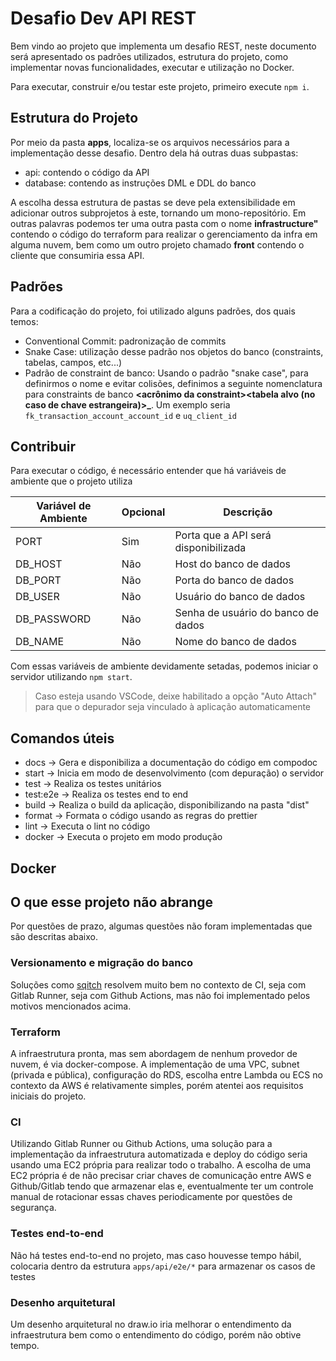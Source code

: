 # Desafio Dev API REST

Bem vindo ao projeto que implementa um desafio REST, neste documento será apresentado os padrões utilizados, estrutura do projeto, como implementar novas funcionalidades, executar e utilização no Docker.

Para executar, construir e/ou testar este projeto, primeiro execute `npm i`.

## Estrutura do Projeto

Por meio da pasta **apps**, localiza-se os arquivos necessários para a implementação desse desafio. Dentro dela há outras duas subpastas:

- api: contendo o código da API
- database: contendo as instruções DML e DDL do banco

A escolha dessa estrutura de pastas se deve pela extensibilidade em adicionar outros subprojetos à este, tornando um mono-repositório. Em outras palavras podemos ter uma outra pasta com o nome **infrastructure"** contendo o código do terraform para realizar o gerenciamento da infra em alguma nuvem, bem como um outro projeto chamado **front** contendo o cliente que consumiria essa API.

## Padrões

Para a codificação do projeto, foi utilizado alguns padrões, dos quais temos:

- Conventional Commit: padronização de commits
- Snake Case: utilização desse padrão nos objetos do banco (constraints, tabelas, campos, etc...)
- Padrão de constraint de banco: Usando o padrão "snake case", para definirmos o nome e evitar colisões, definimos a seguinte nomenclatura para constraints de banco **<acrônimo da constraint>_<tabela da constraint>_<tabela alvo (no caso de chave estrangeira)>\_<nome da coluba>**. Um exemplo seria `fk_transaction_account_account_id` e `uq_client_id`

## Contribuir

Para executar o código, é necessário entender que há variáveis de ambiente que o projeto utiliza

| Variável de Ambiente | Opcional | Descrição                            |
| -------------------- | -------- | ------------------------------------ |
| PORT                 | Sim      | Porta que a API será disponibilizada |
| DB_HOST              | Não      | Host do banco de dados               |
| DB_PORT              | Não      | Porta do banco de dados              |
| DB_USER              | Não      | Usuário do banco de dados            |
| DB_PASSWORD          | Não      | Senha de usuário do banco de dados   |
| DB_NAME              | Não      | Nome do banco de dados               |

Com essas variáveis de ambiente devidamente setadas, podemos iniciar o servidor utilizando `npm start`.

> Caso esteja usando VSCode, deixe habilitado a opção "Auto Attach" para que o depurador seja vinculado à aplicação automaticamente

## Comandos úteis

- docs -> Gera e disponibiliza a documentação do código em compodoc
- start -> Inicia em modo de desenvolvimento (com depuração) o servidor
- test -> Realiza os testes unitários
- test:e2e -> Realiza os testes end to end
- build -> Realiza o build da aplicação, disponibilizando na pasta "dist"
- format -> Formata o código usando as regras do prettier
- lint -> Executa o lint no código
- docker -> Executa o projeto em modo produção

## Docker

## O que esse projeto não abrange

Por questões de prazo, algumas questões não foram implementadas que são descritas abaixo.

### Versionamento e migração do banco

Soluções como [sqitch](https://sqitch.org/) resolvem muito bem no contexto de CI, seja com Gitlab Runner, seja com Github Actions, mas não foi implementado pelos motivos mencionados acima.

### Terraform

A infraestrutura pronta, mas sem abordagem de nenhum provedor de nuvem, é via docker-compose. A implementação de uma VPC, subnet (privada e pública), configuração do RDS, escolha entre Lambda ou ECS no contexto da AWS é relativamente simples, porém atentei aos requisitos iniciais do projeto.

### CI

Utilizando Gitlab Runner ou Github Actions, uma solução para a implementação da infraestrutura automatizada e deploy do código seria usando uma EC2 própria para realizar todo o trabalho. A escolha de uma EC2 própria é de não precisar criar chaves de comunicação entre AWS e Github/Gitlab tendo que armazenar elas e, eventualmente ter um controle manual de rotacionar essas chaves periodicamente por questões de segurança.

### Testes end-to-end

Não há testes end-to-end no projeto, mas caso houvesse tempo hábil, colocaria dentro da estrutura `apps/api/e2e/*` para armazenar os casos de testes

### Desenho arquitetural

Um desenho arquitetural no draw.io iria melhorar o entendimento da infraestrutura bem como o entendimento do código, porém não obtive tempo.
